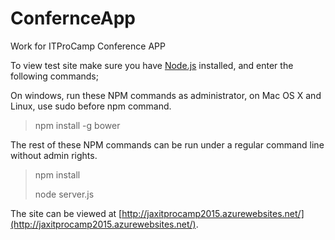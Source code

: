 # ConfernceApp
Work for ITProCamp Conference APP

To view test site make sure you have [Node.js](https://nodejs.org) installed, and enter the following commands;

On windows, run these NPM commands as administrator, on Mac OS X and Linux, use sudo before npm command.

> npm install -g bower

The rest of these NPM commands can be run under a regular command line without admin rights.

> npm install
>
> node server.js

The site can be viewed at [http://jaxitprocamp2015.azurewebsites.net/](http://jaxitprocamp2015.azurewebsites.net/).
